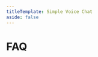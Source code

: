 ```yaml
---
titleTemplate: Simple Voice Chat
aside: false
---
```


# FAQ

<br/>
<br/>

<FAQ :faq="faq"/>

<ClientOnly>
    <WikiTracker name="faq"/>
</ClientOnly>

<script setup>
const faq = [
  {
    question:
      "How do I get my logs?",
    answer:
      'Read <a href="/minecraft/how_to_get_logs">this</a>.',
  },
  {
    question:
      "Why am I getting 'Voice chat not connected'?",
    answer:
      'You may have not opened the voice chat port on your server. If you are renting a Minecraft server you may need some special configuration. Read the <a href="/minecraft/voicechat/wiki/setup">wiki</a> for more information.',
  },
  {
    question: "I forwarded the port why is it still not working?",
    answer:
      'Most hosters require a special setup besides port forwarding. Read the <a href="/minecraft/voicechat/wiki/setup">wiki</a> for more information.',
  },
  {
    question: "How do I open the voice chat port?",
    answer: `
If you are hosting your server with a Minecraft hosting provider, please take look at the <a href="https://discord.gg/4dH2zwTmyX">Simple Voice Chat Discord Server</a> in the text channel <code>#SERVER-HOSTING</code>.
If your hoster is not listed here, please ask the support of your hoster for help.
<br/>
If you are hosting the server on your local machine take a look at <a href="https://www.wikihow.com/Open-Ports">this guide</a>.
`,
  },
  {
    question:
      "Can vanilla clients still join when the voice chat mod is installed on the server?",
    answer:
      "Yes, But in versions older than 2.1.0, the Forge version only works with the mod installed on the client and the server.",
  },
  {
    question:
      "Can I use the Fabric client on a Forge server? / Can I use the Forge client on a Fabric server?",
    answer: "Yes, this works in versions 2.1.0 and newer.",
  },
  {
    question: "Does this work with LAN worlds/singleplayer?",
    answer:
      "Yes, starting from version 2.1.1, you can use the voice chat in singleplayer and in LAN worlds.",
  },
  {
    question: "Is there a tutorial video on how to set up the voice chat?",
    answer:
      'There are some videos, but the setup is different for every hoster, so you need to look for videos that apply to your setup. You can find the videos in the <a href="https://discord.gg/4dH2zwTmyX">Simple Voice Chat Discord Server</a> in the text channels <code>#SERVER-HOSTING</code> and <code>#VIDEOS</code>.',
  },
  {
    question:
      "Does the mod also need to be installed on the server for it to work?",
    answer: "Yes!",
  },
  {
    question:
      "Does the mod also need to be installed on the client for it to work?",
    answer: "Yes!",
  },
  {
    question:
      "Can I join with a Fabric client on a Forge server or with a Forge client on a Fabric server?",
    answer:
      "Yes, but in versions older than 2.1.0, the server and the client need the same mod loader.",
  },
  {
    question: "Does this work on Realms?",
    answer: "No. Realms can't be modded.",
  },
  {
    question: "Does this work on Bedrock edition?",
    answer: "No. Only on Java edition.",
  },
  {
    question:
      "Does this mod require something like Discord or Mumble installed?",
    answer: "No. It works completely standalone.",
  },
  {
    question: "Are different mod versions compatible with each other?",
    answer:
      'Sometimes yes. But to have the best experience, it is recommended to use the exact same version on all clients and the server. For more information read <a href="/minecraft/voicechat/wiki?t=compatibility">this</a>.',
  },
  {
    question: "Does every player need to open the voice chat port?",
    answer: "No. Only the server needs to have the port open.",
  },
  {
    question: "Does this work with ngrok?",
    answer: "No. Ngrok does not support UDP.",
  },
  {
    question: "Does this work with Mohist?",
    answer: `No. We generally don't support any hybrid servers. For more information read <a href="https://essentialsx.net/do-not-use-mohist.html">this</a>.`,
  },
  {
    question: "Does this work with Arclight?",
    answer: `No. Hybrid servers are generally not supported.`,
  },
  {
    question: "Does this work with Magma?",
    answer: `No. Hybrid servers are generally not supported.`,
  },
  {
    question: "Does this work with Cardboard?",
    answer: `No.`,
  },
  {
    question: "Does this work with hybrid servers?",
    answer: `No. Hybrid servers are generally not supported.`,
  },
  {
    question: "Can I use this mod with Lunar Client?",
    answer: `No. Hybrid servers are generally not supported.`,
  },
  {
    question: "Does this mod work with TCPShield?",
    answer: `No. TCPShield only supports TCP.`,
  },
  {
    question: "Does the voice chat activate Sculk sensors?",
    answer: `Not by default. You need to install an <a href="https://modrinth.com/mod/voice-chat-interaction">additional mod</a> to add this feature.`,
  },
  {
    question: "Can I request new features?",
    answer: `If you consider this feature to be essential enough to be included in the base mod, you can suggest it on GitHub or on the Discord server. In all other cases you can use the <a href="https://github.com/henkelmax/simple-voice-chat/blob/1.19.3/api/readme.md">API</a> to add this feature.`,
  },
  {
    question: "Can you add compatibility with mod XY?",
    answer: `The base mod will not add any integration with other mods. With the <a href="https://github.com/henkelmax/simple-voice-chat/blob/1.19.3/api/readme.md">API</a>, everyone can create an addon mod.`,
  },
];
</script>
